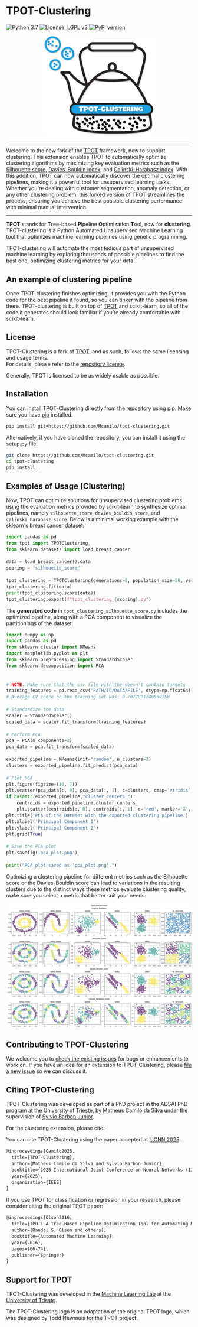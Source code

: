 # TPOT-Clustering

<!-- STATUS_BADGE -->
<!-- [https://github.com/Mcamilo/tpot-clustering](https://github.com/Mcamilo/tpot-clustering)
---

[![Build Status](https://github.com/Mcamilo/tpot-clustering/actions/workflows/ci.yml/badge.svg?branch=master)](https://github.com/Mcamilo/tpot-clustering/actions/workflows/ci.yml?query=branch%3Amaster)
[![Codecov Coverage](https://codecov.io/gh/Mcamilo/tpot-clustering/branch/master/graph/badge.svg)](https://codecov.io/gh/Mcamilo/tpot-clustering/branch/master)

<!-- If you are using Travis or AppVeyor, set them up for your repo and update links accordingly. 
[![Master Build Status - Mac/Linux](https://travis-ci.com/Mcamilo/tpot-clustering.svg?branch=master)](https://travis-ci.com/Mcamilo/tpot-clustering)
[![Master Build Status - Windows](https://ci.appveyor.com/api/projects/status/your-appveyor-id/branch/master?svg=true)](https://ci.appveyor.com/project/your-appveyor-user/tpot-clustering?branch=master)
[![Master Coverage Status](https://coveralls.io/repos/github/Mcamilo/tpot-clustering/badge.svg?branch=master)](https://coveralls.io/github/Mcamilo/tpot-clustering?branch=master)


[![Build Status](https://github.com/Mcamilo/tpot-clustering/actions/workflows/ci.yml/badge.svg?branch=development)](https://github.com/Mcamilo/tpot-clustering/actions/workflows/ci.yml?query=branch%3Adevelopment)
[![Codecov Coverage](https://codecov.io/gh/Mcamilo/tpot-clustering/branch/development/graph/badge.svg)](https://codecov.io/gh/Mcamilo/tpot-clustering/branch/development)
-->



[![Python 3.7](https://img.shields.io/badge/python-3.7-blue.svg)](https://www.python.org/downloads/release/python-370/)
[![License: LGPL v3](https://img.shields.io/badge/license-LGPL%20v3-blue.svg)](http://www.gnu.org/licenses/lgpl-3.0)
[![PyPI version](https://badge.fury.io/py/tpot-clustering.svg)](https://badge.fury.io/py/tpot-clustering)


<p align="center">
<img src="https://github.com/Mcamilo/tpot-clustering/blob/main/images/tpot-clustering_logo.png?raw=true" width=300 />
</p>

---
Welcome to the new fork of the [TPOT](https://github.com/EpistasisLab/tpot) framework, now to support clustering! This extension enables TPOT to automatically optimize clustering algorithms by maximizing key evaluation metrics such as the [Silhouette score](https://en.wikipedia.org/wiki/Silhouette_(clustering)), [Davies–Bouldin index](https://en.wikipedia.org/wiki/Davies–Bouldin_index), and [Calinski–Harabasz index](https://en.wikipedia.org/wiki/Calinski-Harabasz_index). With this addition, TPOT can now automatically discover the optimal clustering pipelines, making it a powerful tool for unsupervised learning tasks. Whether you're dealing with customer segmentation, anomaly detection, or any other clustering problem, this forked version of TPOT streamlines the process, ensuring you achieve the best possible clustering performance with minimal manual intervention.
- - - -

**TPOT** stands for **T**ree-based **P**ipeline **O**ptimization **T**ool, now for **clustering**. TPOT-clustering is a Python Automated Unsupervised Machine Learning tool that optimizes machine learning pipelines using genetic programming.

TPOT-clustering will automate the most tedious part of unsupervised machine learning by exploring thousands of possible pipelines to find the best one, optimizing clustering metrics for your data.

## An example of clustering pipeline

Once TPOT-clustering finishes optimizing, it provides you with the Python code for the best pipeline it found, so you can tinker with the pipeline from there. TPOT-clustering is built on top of [TPOT](https://github.com/EpistasisLab/tpot) and scikit-learn, so all of the code it generates should look familiar if you’re already comfortable with scikit-learn.

## License

TPOT-Clustering is a fork of [TPOT](https://github.com/EpistasisLab/tpot), and as such, follows the same licensing and usage terms.  
For details, please refer to the [repository license](https://github.com/EpistasisLab/tpot/blob/master/LICENSE).

Generally, TPOT is licensed to be as widely usable as possible.

## Installation

You can install TPOT-Clustering directly from the repository using pip. Make sure you have [pip](https://pip.pypa.io/en/stable/) installed.

```bash
pip install git+https://github.com/Mcamilo/tpot-clustering.git
```
Alternatively, if you have cloned the repository, you can install it using the setup.py file:
```bash
git clone https://github.com/Mcamilo/tpot-clustering.git
cd tpot-clustering
pip install .
```

## Examples of Usage (Clustering)

Now, TPOT can optimize solutions for unsupervised clustering problems using the evaluation metrics provided by scikit-learn to synthesize optimal pipelines, namely `silhouette_score`, `davies_bouldin_score`, and `calinski_harabasz_score`. Below is a minimal working example with the sklearn's breast cancer dataset.

```python 
import pandas as pd
from tpot import TPOTClustering
from sklearn.datasets import load_breast_cancer

data = load_breast_cancer().data
scoring = "silhouette_score"

tpot_clustering = TPOTClustering(generations=5, population_size=50, verbosity=2, random_state=42, scoring=scoring)
tpot_clustering.fit(data)
print(tpot_clustering.score(data))
tpot_clustering.export(f"tpot_clustering_{scoring}.py")
```
The **generated code** in `tpot_clustering_silhouette_score.py` includes the optimized pipeline, along with a PCA component to visualize the partitionings of the dataset:

```python
import numpy as np
import pandas as pd
from sklearn.cluster import KMeans
import matplotlib.pyplot as plt
from sklearn.preprocessing import StandardScaler
from sklearn.decomposition import PCA


# NOTE: Make sure that the csv file with the doesn't contain targets
training_features = pd.read_csv('PATH/TO/DATA/FILE', dtype=np.float64)
# Average CV score on the training set was: 0.7072801240568758

# Standardize the data
scaler = StandardScaler()
scaled_data = scaler.fit_transform(training_features)

# Perform PCA
pca = PCA(n_components=2)
pca_data = pca.fit_transform(scaled_data)
        
exported_pipeline = KMeans(init="random", n_clusters=2)
clusters = exported_pipeline.fit_predict(pca_data)

# Plot PCA
plt.figure(figsize=(10, 7))
plt.scatter(pca_data[:, 0], pca_data[:, 1], c=clusters, cmap='viridis', marker='o', edgecolor='k', s=100)
if hasattr(exported_pipeline,"cluster_centers_"):
    centroids = exported_pipeline.cluster_centers_
    plt.scatter(centroids[:, 0], centroids[:, 1], c='red', marker='X', s=200, alpha=0.75)
plt.title('PCA of the Dataset with the exported clustering pipeline')
plt.xlabel('Principal Component 1')
plt.ylabel('Principal Component 2')
plt.grid(True)

# Save the PCA plot
plt.savefig('pca_plot.png')

print("PCA plot saved as 'pca_plot.png'.")

```

Optimizing a clustering pipeline for different metrics such as the Silhouette score or the Davies-Bouldin score can lead to variations in the resulting clusters due to the distinct ways these metrics evaluate clustering quality, make sure you select a metric that better suit your needs:

![tpot clustering for different CVIs](images/tpot-clustering.png)

## Contributing to TPOT-Clustering

We welcome you to [check the existing issues](https://github.com/Mcamilo/tpot-clustering/issues) for bugs or enhancements to work on. If you have an idea for an extension to TPOT-Clustering, please [file a new issue](https://github.com/Mcamilo/tpot/issues/new) so we can discuss it.

## Citing TPOT-Clustering

TPOT-Clustering was developed as part of a PhD project in the ADSAI PhD program at the University of Trieste, by [Matheus Camilo da Silva](https://www.linkedin.com/in/matheus-camilo-da-silva/) under the supervision of [Sylvio Barbon Junior](https://www.linkedin.com/in/barbon/).

For the clustering extension, please cite:

You can cite TPOT-Clustering using the paper accepted at [IJCNN 2025](https://2025.ijcnn.org/).

```latex
@inproceedings{Camilo2025,
  title={TPOT-Clustering},
  author={Matheus Camilo da Silva and Sylvio Barbon Junior},
  booktitle={2025 International Joint Conference on Neural Networks (IJCNN)},
  year={2025},
  organization={IEEE}
}
```

If you use TPOT for classification or regression in your research, please consider citing the original TPOT paper:

```latex
@inproceedings{Olson2016,
  title={TPOT: A Tree-Based Pipeline Optimization Tool for Automating Machine Learning},
  author={Randal S. Olson and others},
  booktitle={Automated Machine Learning},
  year={2016},
  pages={66-74},
  publisher={Springer}
}
```


## Support for TPOT

TPOT-Clustering was developed in the [Machine Learning Lab](https://machinelearning.inginf.units.it/) at the [University of Trieste](https://www.units.it).

The TPOT-Clustering logo is an adaptation of the original TPOT logo, which was designed by Todd Newmuis for the TPOT project.
